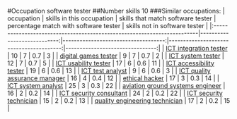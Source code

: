 #Occupation software tester
##Number skills 10
###Similar occupations:
| occupation                                                              |   skills in this occupation |   skills that match software tester |   percentage match with software tester |   skills not in software tester |
|:------------------------------------------------------------------------|----------------------------:|------------------------------------:|----------------------------------------:|--------------------------------:|
| [ICT integration tester](ICT_integration_tester.md)                     |                          10 |                                   7 |                                     0.7 |                               3 |
| [digital games tester](digital_games_tester.md)                         |                           9 |                                   7 |                                     0.7 |                               2 |
| [ICT system tester](ICT_system_tester.md)                               |                          12 |                                   7 |                                     0.7 |                               5 |
| [ICT usability tester](ICT_usability_tester.md)                         |                          17 |                                   6 |                                     0.6 |                              11 |
| [ICT accessibility tester](ICT_accessibility_tester.md)                 |                          19 |                                   6 |                                     0.6 |                              13 |
| [ICT test analyst](ICT_test_analyst.md)                                 |                           9 |                                   6 |                                     0.6 |                               3 |
| [ICT quality assurance manager](ICT_quality_assurance_manager.md)       |                          16 |                                   4 |                                     0.4 |                              12 |
| [ethical hacker](ethical_hacker.md)                                     |                          17 |                                   3 |                                     0.3 |                              14 |
| [ICT system analyst](ICT_system_analyst.md)                             |                          25 |                                   3 |                                     0.3 |                              22 |
| [aviation ground systems engineer](aviation_ground_systems_engineer.md) |                          16 |                                   2 |                                     0.2 |                              14 |
| [ICT security consultant](ICT_security_consultant.md)                   |                          24 |                                   2 |                                     0.2 |                              22 |
| [ICT security technician](ICT_security_technician.md)                   |                          15 |                                   2 |                                     0.2 |                              13 |
| [quality engineering technician](quality_engineering_technician.md)     |                          17 |                                   2 |                                     0.2 |                              15 |
